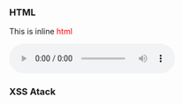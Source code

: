 ### HTML

This is inline <span style="color: red;">html</span>

<audio controls>
    <source src="/uploads/medium-drill-burst.mp3" type="audio`/mpeg" />
    Your browser does not support the audio element.
</audio>

### XSS Atack

<script>alert('XSS Atack. When you see this you should use sanitizer.')</script>
